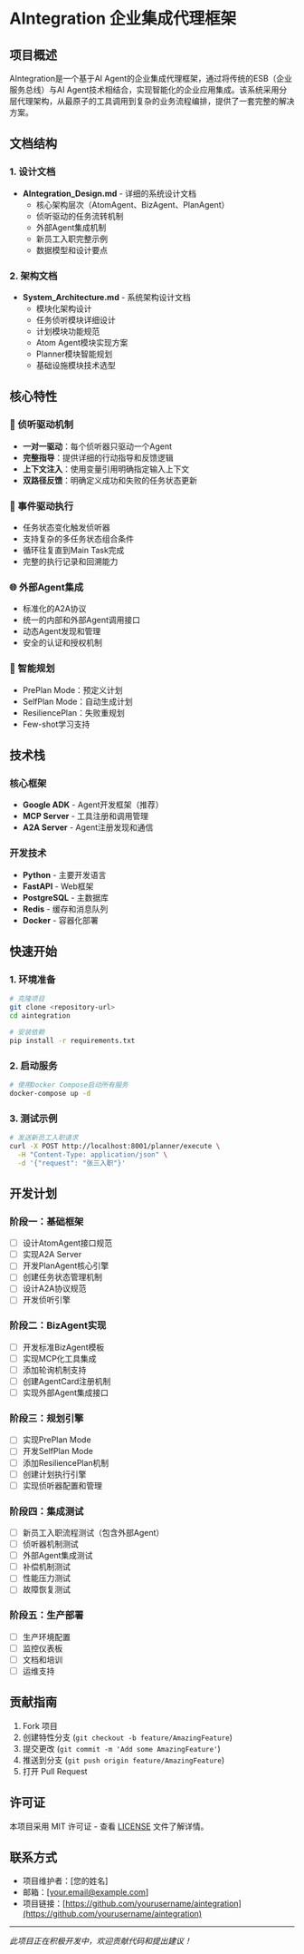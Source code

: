 # AIntegration 企业集成代理框架

## 项目概述

AIntegration是一个基于AI Agent的企业集成代理框架，通过将传统的ESB（企业服务总线）与AI Agent技术相结合，实现智能化的企业应用集成。该系统采用分层代理架构，从最原子的工具调用到复杂的业务流程编排，提供了一套完整的解决方案。

## 文档结构

### 1. 设计文档
- **AIntegration_Design.md** - 详细的系统设计文档
  - 核心架构层次（AtomAgent、BizAgent、PlanAgent）
  - 侦听驱动的任务流转机制
  - 外部Agent集成机制
  - 新员工入职完整示例
  - 数据模型和设计要点

### 2. 架构文档
- **System_Architecture.md** - 系统架构设计文档
  - 模块化架构设计
  - 任务侦听模块详细设计
  - 计划模块功能规范
  - Atom Agent模块实现方案
  - Planner模块智能规划
  - 基础设施模块技术选型

## 核心特性

### 🎯 侦听驱动机制
- **一对一驱动**：每个侦听器只驱动一个Agent
- **完整指导**：提供详细的行动指导和反馈逻辑
- **上下文注入**：使用变量引用明确指定输入上下文
- **双路径反馈**：明确定义成功和失败的任务状态更新

### 🔄 事件驱动执行
- 任务状态变化触发侦听器
- 支持复杂的多任务状态组合条件
- 循环往复直到Main Task完成
- 完整的执行记录和回溯能力

### 🌐 外部Agent集成
- 标准化的A2A协议
- 统一的内部和外部Agent调用接口
- 动态Agent发现和管理
- 安全的认证和授权机制

### 🧠 智能规划
- PrePlan Mode：预定义计划
- SelfPlan Mode：自动生成计划
- ResiliencePlan：失败重规划
- Few-shot学习支持

## 技术栈

### 核心框架
- **Google ADK** - Agent开发框架（推荐）
- **MCP Server** - 工具注册和调用管理
- **A2A Server** - Agent注册发现和通信

### 开发技术
- **Python** - 主要开发语言
- **FastAPI** - Web框架
- **PostgreSQL** - 主数据库
- **Redis** - 缓存和消息队列
- **Docker** - 容器化部署

## 快速开始

### 1. 环境准备
```bash
# 克隆项目
git clone <repository-url>
cd aintegration

# 安装依赖
pip install -r requirements.txt
```

### 2. 启动服务
```bash
# 使用Docker Compose启动所有服务
docker-compose up -d
```

### 3. 测试示例
```bash
# 发送新员工入职请求
curl -X POST http://localhost:8001/planner/execute \
  -H "Content-Type: application/json" \
  -d '{"request": "张三入职"}'
```

## 开发计划

### 阶段一：基础框架
- [ ] 设计AtomAgent接口规范
- [ ] 实现A2A Server
- [ ] 开发PlanAgent核心引擎
- [ ] 创建任务状态管理机制
- [ ] 设计A2A协议规范
- [ ] 开发侦听引擎

### 阶段二：BizAgent实现
- [ ] 开发标准BizAgent模板
- [ ] 实现MCP化工具集成
- [ ] 添加轮询机制支持
- [ ] 创建AgentCard注册机制
- [ ] 实现外部Agent集成接口

### 阶段三：规划引擎
- [ ] 实现PrePlan Mode
- [ ] 开发SelfPlan Mode
- [ ] 添加ResiliencePlan机制
- [ ] 创建计划执行引擎
- [ ] 实现侦听器配置和管理

### 阶段四：集成测试
- [ ] 新员工入职流程测试（包含外部Agent）
- [ ] 侦听器机制测试
- [ ] 外部Agent集成测试
- [ ] 补偿机制测试
- [ ] 性能压力测试
- [ ] 故障恢复测试

### 阶段五：生产部署
- [ ] 生产环境配置
- [ ] 监控仪表板
- [ ] 文档和培训
- [ ] 运维支持

## 贡献指南

1. Fork 项目
2. 创建特性分支 (`git checkout -b feature/AmazingFeature`)
3. 提交更改 (`git commit -m 'Add some AmazingFeature'`)
4. 推送到分支 (`git push origin feature/AmazingFeature`)
5. 打开 Pull Request

## 许可证

本项目采用 MIT 许可证 - 查看 [LICENSE](LICENSE) 文件了解详情。

## 联系方式

- 项目维护者：[您的姓名]
- 邮箱：[your.email@example.com]
- 项目链接：[https://github.com/yourusername/aintegration](https://github.com/yourusername/aintegration)

---

*此项目正在积极开发中，欢迎贡献代码和提出建议！*

